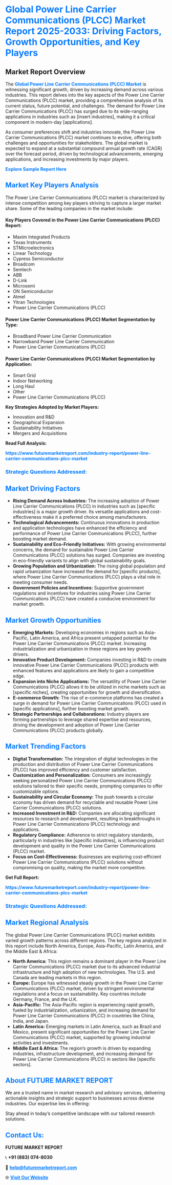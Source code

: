 <h1 style="color: #007BFF;">Global Power Line Carrier Communications (PLCC) Market Report 2025-2033: Driving Factors, Growth Opportunities, and Key Players</h1>

<section id="overview">
<h2>Market Report Overview</h2>
<p>The <a href="https://www.futuremarketreport.com/industry-report/power-line-carrier-communications-plcc-market" style="color: #007BFF; text-decoration: none;"><strong>Global Power Line Carrier Communications (PLCC) Market</strong></a> is witnessing significant growth, driven by increasing demand across various industries. This report delves into the key aspects of the Power Line Carrier Communications (PLCC) market, providing a comprehensive analysis of its current status, future potential, and challenges. The demand for Power Line Carrier Communications (PLCC) has surged due to its wide-ranging applications in industries such as [insert industries], making it a critical component in modern-day [applications].</p>
<p>As consumer preferences shift and industries innovate, the Power Line Carrier Communications (PLCC) market continues to evolve, offering both challenges and opportunities for stakeholders. The global market is expected to expand at a substantial compound annual growth rate (CAGR) over the forecast period, driven by technological advancements, emerging applications, and increasing investments by major players.</p>
</section>

<section id="overview">
<p><a href="https://www.futuremarketreport.com/request-sample/reportId=99987" style="color: #007BFF; text-decoration: none;"><strong>Explore Sample Report Here</strong></a></p>
</section>

<section id="key-players">
<h2 style="color: #007BFF;">Market Key Players Analysis</h2>
<p>The Power Line Carrier Communications (PLCC) market is characterized by intense competition among key players striving to capture a larger market share. Some of the leading companies in the market include:</p>
<h4>Key Players Covered in the Power Line Carrier Communications (PLCC) Report:</h4>
<ul><li>Maxim Integrated Products</li><li>Texas Instruments</li><li>STMicroelectronics</li><li>Linear Technology</li><li>Cypress Semiconductor</li><li>Broadcom</li><li>Semtech</li><li>ABB</li><li>D-Link</li><li>Microsemi</li><li>ON Semiconductor</li><li>Atmel</li><li>Yitran Technologies</li><li>Power Line Carrier Communications (PLCC)</li></ul>
<h4>Power Line Carrier Communications (PLCC) Market Segmentation by Type:</h4>
<ul><li>Broadband Power Line Carrier Communication</li><li>Narrowband Power Line Carrier Communication</li><li>Power Line Carrier Communications (PLCC)</li></ul>

<h4>Power Line Carrier Communications (PLCC) Market Segmentation by Application:</h4>
<ul><li>Smart Grid</li><li>Indoor Networking</li><li>Long Haul</li><li>Other</li><li>Power Line Carrier Communications (PLCC)</li></ul>
<p><strong>Key Strategies Adopted by Market Players:</strong></p>
<ul>
<li>Innovation and R&D</li>
<li>Geographical Expansion</li>
<li>Sustainability Initiatives</li>
<li>Mergers and Acquisitions</li>
</ul>
</section>

<section>
<p><strong>Read Full Analysis: </strong></p><a href="https://www.futuremarketreport.com/industry-report/power-line-carrier-communications-plcc-market" style="color: #007BFF; text-decoration: none;"><strong>https://www.futuremarketreport.com/industry-report/power-line-carrier-communications-plcc-market</strong></a>
<h3 style="color: #007BFF;">Strategic Questions Addressed:</h3>
</section>

<section id="driving-factors">
<h2 style="color: #007BFF;">Market Driving Factors</h2>
<ul>
<li><strong>Rising Demand Across Industries:</strong> The increasing adoption of Power Line Carrier Communications (PLCC) in industries such as [specific industries] is a major growth driver. Its versatile applications and cost-effectiveness make it a preferred choice among manufacturers.</li>
<li><strong>Technological Advancements:</strong> Continuous innovations in production and application technologies have enhanced the efficiency and performance of Power Line Carrier Communications (PLCC), further boosting market demand.</li>
<li><strong>Sustainability and Eco-Friendly Initiatives:</strong> With growing environmental concerns, the demand for sustainable Power Line Carrier Communications (PLCC) solutions has surged. Companies are investing in eco-friendly variants to align with global sustainability goals.</li>
<li><strong>Growing Population and Urbanization:</strong> The rising global population and rapid urbanization have increased the demand for [specific products], where Power Line Carrier Communications (PLCC) plays a vital role in meeting consumer needs.</li>
<li><strong>Government Policies and Incentives:</strong> Supportive government regulations and incentives for industries using Power Line Carrier Communications (PLCC) have created a conducive environment for market growth.</li>
</ul>
</section>

<section id="growth-opportunities">
<h2 style="color: #007BFF;">Market Growth Opportunities</h2>
<ul>
<li><strong>Emerging Markets:</strong> Developing economies in regions such as Asia-Pacific, Latin America, and Africa present untapped potential for the Power Line Carrier Communications (PLCC) market. Increasing industrialization and urbanization in these regions are key growth drivers.</li>
<li><strong>Innovative Product Development:</strong> Companies investing in R&D to create innovative Power Line Carrier Communications (PLCC) products with enhanced features and applications are likely to gain a competitive edge.</li>
<li><strong>Expansion into Niche Applications:</strong> The versatility of Power Line Carrier Communications (PLCC) allows it to be utilized in niche markets such as [specific niches], creating opportunities for growth and diversification.</li>
<li><strong>E-commerce Growth:</strong> The rise of e-commerce platforms has created a surge in demand for Power Line Carrier Communications (PLCC) used in [specific applications], further boosting market growth.</li>
<li><strong>Strategic Partnerships and Collaborations:</strong> Industry players are forming partnerships to leverage shared expertise and resources, driving the development and adoption of Power Line Carrier Communications (PLCC) products globally.</li>
</ul>
</section>

<section id="trending-factors">
<h2 style="color: #007BFF;">Market Trending Factors</h2>
<ul>
<li><strong>Digital Transformation:</strong> The integration of digital technologies in the production and distribution of Power Line Carrier Communications (PLCC) has improved efficiency and customer satisfaction.</li>
<li><strong>Customization and Personalization:</strong> Consumers are increasingly seeking personalized Power Line Carrier Communications (PLCC) solutions tailored to their specific needs, prompting companies to offer customizable options.</li>
<li><strong>Sustainability and Circular Economy:</strong> The push towards a circular economy has driven demand for recyclable and reusable Power Line Carrier Communications (PLCC) solutions.</li>
<li><strong>Increased Investment in R&D:</strong> Companies are allocating significant resources to research and development, resulting in breakthroughs in Power Line Carrier Communications (PLCC) technology and applications.</li>
<li><strong>Regulatory Compliance:</strong> Adherence to strict regulatory standards, particularly in industries like [specific industries], is influencing product development and quality in the Power Line Carrier Communications (PLCC) market.</li>
<li><strong>Focus on Cost-Effectiveness:</strong> Businesses are exploring cost-efficient Power Line Carrier Communications (PLCC) solutions without compromising on quality, making the market more competitive.</li>
</ul>
</section>

<section>
<p><strong>Get Full Report: </strong></p><a href="https://www.futuremarketreport.com/industry-report/power-line-carrier-communications-plcc-market" style="color: #007BFF; text-decoration: none;"><strong>https://www.futuremarketreport.com/industry-report/power-line-carrier-communications-plcc-market</strong></a>
<h3 style="color: #007BFF;">Strategic Questions Addressed:</h3>
</section>


<section id="regional-analysis">
<h2 style="color: #007BFF;">Market Regional Analysis</h2>
<p>The global Power Line Carrier Communications (PLCC) market exhibits varied growth patterns across different regions. The key regions analyzed in this report include North America, Europe, Asia-Pacific, Latin America, and the Middle East & Africa:</p>
<ul>
<li><strong>North America:</strong> This region remains a dominant player in the Power Line Carrier Communications (PLCC) market due to its advanced industrial infrastructure and high adoption of new technologies. The U.S. and Canada are leading markets in this region.</li>
<li><strong>Europe:</strong> Europe has witnessed steady growth in the Power Line Carrier Communications (PLCC) market, driven by stringent environmental regulations and a focus on sustainability. Key countries include Germany, France, and the U.K.</li>
<li><strong>Asia-Pacific:</strong> The Asia-Pacific region is experiencing rapid growth, fueled by industrialization, urbanization, and increasing demand for Power Line Carrier Communications (PLCC) in countries like China, India, and Japan.</li>
<li><strong>Latin America:</strong> Emerging markets in Latin America, such as Brazil and Mexico, present significant opportunities for the Power Line Carrier Communications (PLCC) market, supported by growing industrial activities and investments.</li>
<li><strong>Middle East & Africa:</strong> The region’s growth is driven by expanding industries, infrastructure development, and increasing demand for Power Line Carrier Communications (PLCC) in sectors like [specific sectors].</li>
</ul>
</section>

<footer>
<h2 style="color: #007BFF;">About FUTURE MARKET REPORT</h2>
<p>We are a trusted name in market research and advisory services, delivering actionable insights and strategic support to businesses across diverse industries. Our expertise lies in offering:</p>

<p>Stay ahead in today’s competitive landscape with our tailored research solutions.</p>

<h2 style="color: #007BFF;">Contact Us:</h2>
<p><strong>FUTURE MARKET REPORT</strong></p>
<p>📞 <strong>+91 (883) 074-8030</strong></p>
<p>📧 <strong><a href="mailto:help@futuremarketreport.com" style="color: #007BFF;">help@futuremarketreport.com</a></strong></p>
<p>🌐 <strong><a href="https://www.futuremarketreport.com/" style="color: #007BFF;">Visit Our Website</a></strong></p>
</footer>